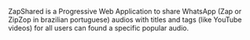 ZapShared is a Progressive Web Application to share WhatsApp (Zap or ZipZop in brazilian portuguese) audios with titles and tags (like YouTube videos) for all users can found a specific popular audio.
